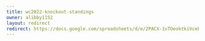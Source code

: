 ```yaml
---
title: wc2022-knockout-standings
owner: alibby1152
layout: redirect
redirect: https://docs.google.com/spreadsheets/d/e/2PACX-1vTOeoktkiVceEc7vZgXB2iKCdGY2yD-79d3jx7PdRuiRRhgqcE2qcDONaEO2Zd1TWHbf8W0CF1SDDno/pubhtml
---
```

